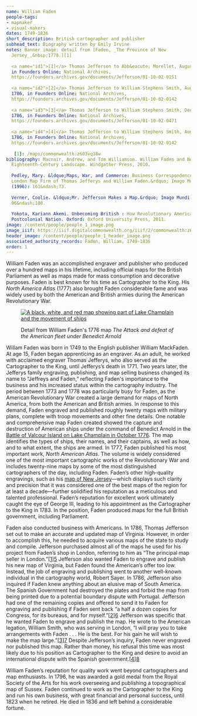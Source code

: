 ```yaml
---
name: William Faden
people-tags: 
- mapmaker
- visual-makers
dates: 1749-1836
short_description: British cartographer and publisher
subhead_text: Biography written by Emily Irvine
notes: Banner image: detail from [Faden, _The Province of New
  Jersey_,&nbsp;1778.][1]
  
  <a name="id1">[1]</a> Thomas Jefferson to Abb&eacute; Morellet, August 11, 1786
  in Founders Online: National Archives,
  https://founders.archives.gov/documents/Jefferson/01-10-02-0151
  
  <a name="id2">[2]</a> Thomas Jefferson to William Stephens Smith, August 10,
  1786, in Founders Online: National Archives,
  https://founders.archives.gov/documents/Jefferson/01-10-02-0142
  
  <a name="id3">[3]</a> Thomas Jefferson to William Stephens Smith, December 20,
  1786, in Founders Online: National Archives,
  https://founders.archives.gov/documents/Jefferson/01-10-02-0471
  
  <a name="id4">[4]</a> Thomas Jefferson to William Stephens Smith, August 10,
  1786, in Founders Online: National Archives,
  https://founders.archives.gov/documents/Jefferson/01-10-02-0142
  
   [1]: /maps/commonwealth:z603vq18w
bibliography: Macnair, Andrew, and Tom Williamson. William Faden and Norfolk's
  Eighteenth-Century Landscape. Windgather Press, 2010.
  
  Pedley, Mary. &ldquo;Maps, War, and Commerce: Business Correspondence with the
  London Map Firm of Thomas Jefferys and William Faden.&rdquo; Imago Mundi 48
  (1996): 161&ndash;73.
  
  Verner, Coolie. &ldquo;Mr. Jefferson Makes a Map.&rdquo; Imago Mundi 14 (1959):
  96&ndash;108.
  
  Yokota, Kariann Akemi. Unbecoming British : How Revolutionary America Became a
  Postcolonial Nation. Oxford: Oxford University Press, 2011.
image: /content/people/people_1_image.png
image_iiif: https://iiif.digitalcommonwealth.org/iiif/2/commonwealth:z603vq195/220,774,2028,1163/858,/0/default.jpg
header_image: /content/people/people_1_header_image.png
associated_authority_records: Faden, William, 1749-1836
order: 1
---
```

William Faden was an accomplished engraver and publisher who produced over a hundred maps in his lifetime, including official maps for the British Parliament as well as maps made for mass consumption and decorative purposes. Faden is best known for his time as Cartographer to the King. His _North America Atlas_ (1777) also brought Faden considerable fame and was widely used by both the American and British armies during the American Revolutionary War.<figure class="img\_left\_50">

[![A black, white, and red map showing part of Lake Champlain and the movement of ships][1]][2]<figcaption>Detail from William Faden's 1776 map _The Attack and defeat of the American fleet under Benedict Arnold_</figcaption></figure>

Willam Faden was born in 1749 to the English publisher William MackFaden. At age 15, Faden began apprenticing as an engraver. As an adult, he worked with acclaimed engraver Thomas Jefferys, who also served as the Cartographer to the King, until Jefferys&rsquo;s death in 1771. Two years later, the Jefferys family engraving, publishing, and map selling business changed its name to &ldquo;Jeffreys and Faden,&rdquo; reflecting Faden's importance to the business and his increased status within the cartography industry. The period between 1773 and 1778 was particularly busy for Faden, as the American Revolutionary War created a large demand for maps of North America, from both the American and British armies. In response to this demand, Faden engraved and published roughly twenty maps with military plans, complete with troop movements and other fine details. One notable and comprehensive map Faden created showed the capture and destruction of American ships under the command of Benedict Arnold in the [Battle of Valcour Island on Lake Champlain in October 1776][3]. The map identifies the types of ships, their names, and their captains, as well as how, and to what extent, the ships are armed. In 1777, Faden published his most important work, _North American Atlas_. The volume is widely considered one of the most important cartographic works of the Revolutionary War and includes twenty-nine maps by some of the most distinguished cartographers of the day, including Faden. Faden&rsquo;s other high-quality engravings, such as his [map of New Jersey][4]&mdash;which displays such clarity and precision that it was considered one of the best maps of the region for at least a decade&mdash;further solidified his reputation as a meticulous and talented professional. Faden&rsquo;s reputation for excellent work ultimately caught the eye of George III, leading to his appointment as the Cartographer to the King in 1783. In the position, Faden produced maps for the full British government, including Parliament.

Faden also conducted business with Americans. In 1786, Thomas Jefferson set out to make an accurate and updated map of Virginia. However, in order to accomplish this, he needed to acquire various maps of the state to study and compile. Jefferson purchased almost all of the maps he used for his project from Faden&rsquo;s shop in London, referring to him as &ldquo;The principal map seller in London.&rdquo;[[1]][5] Jefferson also wanted Faden to engrave and publish his new map of Virginia, but Faden found the American&rsquo;s offer too low. Instead, the job of engraving and publishing went to another well-known individual in the cartography world, Robert Sayer.&nbsp;In 1786, Jefferson also inquired if Faden knew anything about an elusive map of South America. The Spanish Government had destroyed the plates and forbid the map from being printed due to a potential boundary dispute with Portugal. Jefferson had one of the remaining copies and offered to send it to Faden for engraving and publishing if Faden sent back &ldquo;a half a dozen copies for Congress, for its bureaus, and for myself.&rdquo;[[2]][6] Jefferson was specific that he wanted Faden to engrave and publish the map. He wrote to the American legation, William Smith, who was serving in London, &ldquo;I will pray you to take arrangements with Faden . . . He is the best. For his gain he will wish to make the map large.&rdquo;[[3]][7] Despite Jefferson&rsquo;s inquiry, Faden never engraved nor published this map. Rather than money, his refusal this time was most likely due to his position as Cartographer to the King and desire to avoid an international dispute with the Spanish government.[[4]][8]

William Faden&rsquo;s reputation for quality work went beyond cartographers and map enthusiasts. In 1796, he was awarded a gold medal from the Royal Society of the Arts for his work overseeing and publishing a topographical map of Sussex. Faden continued to work as the Cartographer to the King and run his own business, with great financial and personal success, until 1823 when he retired. He died in 1836 and left behind a considerable fortune.

 [1]: https://iiif.digitalcommonwealth.org/iiif/2/commonwealth:z603vn24m/1709,340,10335,6523/600,/0/default.jpg
 [2]: /maps/commonwealth:z603vn23b/
 [3]: /maps/commonwealth:z603vn23b
 [4]: /maps/commonwealth:z603vq18w
 [5]: #id1
 [6]: #id2
 [7]: #id3
 [8]: #id4